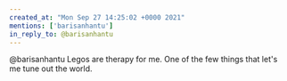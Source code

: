 ```yaml
---
created_at: "Mon Sep 27 14:25:02 +0000 2021"
mentions: ['barisanhantu']
in_reply_to: @barisanhantu
---
```


@barisanhantu Legos are therapy for me. One of the few things that let's me tune out the world.